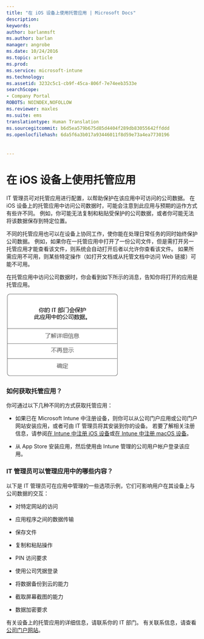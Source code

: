 ```yaml
---
title: "在 iOS 设备上使用托管应用 | Microsoft Docs"
description: 
keywords: 
author: barlanmsft
ms.author: barlan
manager: angrobe
ms.date: 10/24/2016
ms.topic: article
ms.prod: 
ms.service: microsoft-intune
ms.technology: 
ms.assetid: 3232c5c1-cb9f-45ca-806f-7e74eeb3533e
searchScope:
- Company Portal
ROBOTS: NOINDEX,NOFOLLOW
ms.reviewer: maxles
ms.suite: ems
translationtype: Human Translation
ms.sourcegitcommit: b6d5ea579b675d85d4404f289db83055642ffddd
ms.openlocfilehash: 6da5f6a3b017a93446011f8d59e73a4ea7730196


---
```



# <a name="use-managed-apps-on-your-ios-device"></a>在 iOS 设备上使用托管应用

IT 管理员可对托管应用进行配置，以帮助保护在该应用中可访问的公司数据。 在 iOS 设备上的托管应用中访问公司数据时，可能会注意到此应用与预期的运作方式有些许不同。 例如，你可能无法复制和粘贴受保护的公司数据，或者你可能无法将该数据保存到特定位置。

不同的托管应用也可以在设备上协同工作，使你能在处理日常任务的同时始终保护公司数据。 例如，如果你在一托管应用中打开了一份公司文件，但是需打开另一托管应用才能查看该文件，则系统会自动打开后者以允许你查看该文件。 如果所需应用不可用，则某些特定操作（如打开文档或从托管文档中访问 Web 链接）可能不可用。

在托管应用中访问公司数据时，你会看到如下所示的消息，告知你将打开的应用是托管应用。

![managed-apps-message-ios](./media/managed-apps-message.png)

### <a name="how-do-i-get-managed-apps"></a>如何获取托管应用？
你可通过以下几种不同的方式获取托管应用：

-   如果已在 Microsoft Intune 中注册设备，则你可以从公司门户应用或公司门户网站安装应用，或者可由 IT 管理员将其安装到你的设备。 若要了解相关注册信息，请参阅[在 Intune 中注册 iOS 设备](enroll-your-device-in-intune-ios.md)或[在 Intune 中注册 macOS 设备](enroll-your-device-in-intune-macos.md)。

-   从 App Store 安装应用，然后使用由 Intune 管理的公司用户帐户登录该应用。

### <a name="what-can-my-it-admin-manage-in-an-app"></a>IT 管理员可以管理应用中的哪些内容？
以下是 IT 管理员可在应用中管理的一些选项示例，它们可影响用户在其设备上与公司数据的交互：

-   对特定网站的访问

-   应用程序之间的数据传输

-   保存文件

-   复制和粘贴操作

-   PIN 访问要求

-   使用公司凭据登录

-   将数据备份到云的能力

-   截取屏幕截图的能力

-   数据加密要求


有关设备上的托管应用的详细信息，请联系你的 IT 部门。 有关联系信息，请查看[公司门户网站](http://portal.manage.microsoft.com)。



<!--HONumber=Dec16_HO2-->


